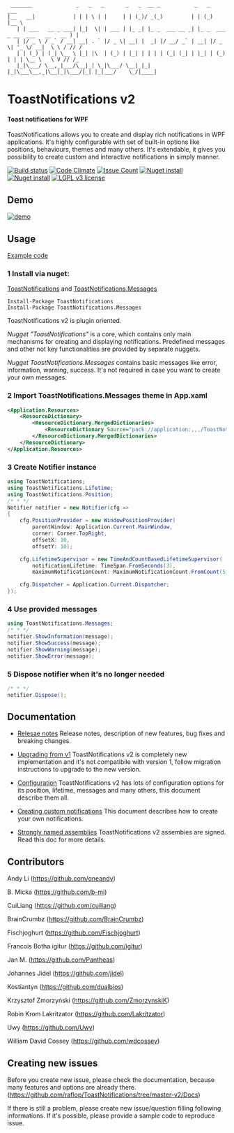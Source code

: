 ```
 _______              _   _   _       _   _  __ _           _   _                         ___  
|__   __|            | | | \ | |     | | (_)/ _(_)         | | (_)                       |__ \
   | | ___   __ _ ___| |_|  \| | ___ | |_ _| |_ _  ___ __ _| |_ _  ___  _ __  ___   __   __ ) |
   | |/ _ \ / _` / __| __| . ` |/ _ \| __| |  _| |/ __/ _` | __| |/ _ \| '_ \/ __|  \ \ / // /
   | | (_) | (_| \__ \ |_| |\  | (_) | |_| | | | | (_| (_| | |_| | (_) | | | \__ \   \ V // /_
   |_|\___/ \__,_|___/\__|_| \_|\___/ \__|_|_| |_|\___\__,_|\__|_|\___/|_| |_|___/    \_/|____|

```

# ToastNotifications v2
#### Toast notifications for WPF

ToastNotifications allows you to create and display rich notifications in WPF applications.
It's highly configurable with set of built-in options like positions, behaviours, themes and many others.
It's extendable, it gives you possibility to create custom and interactive notifications in simply manner.

[![Build status](https://ci.appveyor.com/api/projects/status/xk2e7g0nxfh5v92q?svg=true)](https://ci.appveyor.com/project/raflop/toastnotifications)
[![Code Climate](https://codeclimate.com/github/raflop/ToastNotifications/badges/gpa.svg)](https://codeclimate.com/github/raflop/ToastNotifications)
[![Issue Count](https://codeclimate.com/github/raflop/ToastNotifications/badges/issue_count.svg)](https://codeclimate.com/github/raflop/ToastNotifications)
[![Nuget install](https://img.shields.io/badge/nuget-install-green.svg)](https://www.nuget.org/packages/ToastNotifications/)
[![Nuget install](https://img.shields.io/badge/nuget-install-green.svg)](https://www.nuget.org/packages/ToastNotifications.Messages/)
[![LGPL v3 license](https://img.shields.io/badge/license-LGPLV3-blue.svg)](https://github.com/raflop/ToastNotifications/blob/master-v2/license)

## Demo

[![demo](https://raw.githubusercontent.com/raflop/ToastNotifications/master-v2/Media/demo.gif)](https://raw.githubusercontent.com/raflop/ToastNotifications/master-v2/Media/demo.gif)

## Usage

[Example code](https://github.com/raflop/ToastNotifications/tree/master-v2/Src/Examples/BasicUsageExample)

### 1 Install via nuget:
[ToastNotifications](https://www.nuget.org/packages/ToastNotifications/) and [ToastNotifications.Messages](https://www.nuget.org/packages/ToastNotifications.Messages/)

```
Install-Package ToastNotifications
Install-Package ToastNotifications.Messages
```

ToastNotifications v2 is plugin oriented.

*Nugget "ToastNotifications"* is a core, which contains only main mechanisms for creating and displaying notifications.
Predefined messages and other not key functionalities are provided by separate nuggets.

*Nugget ToastNotifications.Messages* contains basic messages like error, information, warning, success.
It's not required in case you want to create your own messages.

### 2 Import ToastNotifications.Messages theme in App.xaml
```xml
<Application.Resources>
    <ResourceDictionary>
        <ResourceDictionary.MergedDictionaries>
            <ResourceDictionary Source="pack://application:,,,/ToastNotifications.Messages;component/Themes/Default.xaml" />
        </ResourceDictionary.MergedDictionaries>
    </ResourceDictionary>
</Application.Resources>
```

### 3 Create Notifier instance
```csharp
using ToastNotifications;
using ToastNotifications.Lifetime;
using ToastNotifications.Position;
/* * */
Notifier notifier = new Notifier(cfg =>
{
    cfg.PositionProvider = new WindowPositionProvider(
        parentWindow: Application.Current.MainWindow,
        corner: Corner.TopRight,
        offsetX: 10,  
        offsetY: 10);

    cfg.LifetimeSupervisor = new TimeAndCountBasedLifetimeSupervisor(
        notificationLifetime: TimeSpan.FromSeconds(3),
        maximumNotificationCount: MaximumNotificationCount.FromCount(5));

    cfg.Dispatcher = Application.Current.Dispatcher;
});
```

### 4 Use provided messages
```csharp
using ToastNotifications.Messages;
/* * */
notifier.ShowInformation(message);
notifier.ShowSuccess(message);
notifier.ShowWarning(message);
notifier.ShowError(message);
```

### 5 Dispose notifier when it's no longer needed
```csharp
/* * */
notifier.Dispose();
```

## Documentation

* [Relesae notes](https://github.com/raflop/ToastNotifications/blob/master-v2/Docs/ReleaseNotes.md)
  Release notes, description of new features, bug fixes and breaking changes.
  
* [Upgrading from v1](https://github.com/raflop/ToastNotifications/blob/master-v2/Docs/Migration.md)
  ToastNotifications v2 is completely new implementation and it's not compatibile with version 1, follow migration instructions to upgrade to the new version.

* [Configuration](https://github.com/raflop/ToastNotifications/blob/master-v2/Docs/Configuration.md)
  ToastNotifications v2 has lots of configuration options for its position, lifetime, messages and many others, this document describe them all.

* [Creating custom notifications](https://github.com/raflop/ToastNotifications/blob/master-v2/Docs/CustomNotificatios.md)
  This document describes how to create your own notifications.

* [Strongly named assemblies](https://github.com/raflop/ToastNotifications/blob/master-v2/Docs/StronglyNamedAssemblies.md)
  ToastNotifications v2 assembies are signed. Read this doc for more details.

## Contributors

Andy Li (https://github.com/oneandy)

B. Micka (https://github.com/b-mi)

CuiLiang (https://github.com/cuiliang)

BrainCrumbz (https://github.com/BrainCrumbz)

Fischjoghurt (https://github.com/Fischjoghurt)

Francois Botha igitur (https://github.com/igitur)

Jan M. (https://github.com/Pantheas)

Johannes Jidel (https://github.com/jidel)

Kostiantyn (https://github.com/dualbios)

Krzysztof Zmorzyński (https://github.com/ZmorzynskiK)

Robin Krom Lakritzator (https://github.com/Lakritzator)

Uwy (https://github.com/Uwy)

William David Cossey (https://github.com/wdcossey)



## Creating new issues
Before you create new issue, please check the documentation, because many features and options are already there.
(https://github.com/raflop/ToastNotifications/tree/master-v2/Docs)

If there is still a problem, please create new issue/question filling following informations. 
If it's possible, please provide a sample code to reproduce issue.
